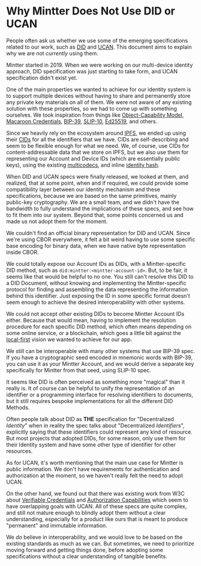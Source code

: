 # Why Mintter Does Not Use DID or UCAN

People often ask us whether we use some of the emerging specifications related to our work, such as [DID](https://www.w3.org/TR/did-core/) and [UCAN](https://ucan.xyz). This document aims to explain why we are not *currently* using them.

Mintter started in 2019. When we were working on our multi-device identity approach, DID specification was just starting to take form, and UCAN specification didn't exist yet.

One of the main properties we wanted to achieve for our identity system is to support multiple devices without having to share and permanently store any private key materials on all of them. We were not aware of any existing solution with these properties, so we had to come up with something ourselves. We took inspiration from things like [Object-Capability Model](https://en.wikipedia.org/wiki/Object-capability_model), [Macaroon Credentials](https://research.google/pubs/pub41892/), [BIP-39](https://github.com/bitcoin/bips/blob/master/bip-0039.mediawiki), [SLIP-10](https://github.com/satoshilabs/slips/blob/master/slip-0010.md), [Ed25519](https://ed25519.cr.yp.to), and others.

Since we heavily rely on the ecosystem around [IPFS](https://ipfs.tech), we ended up using their [CIDs](https://docs.ipfs.tech/concepts/content-addressing/) for all the identifiers that we have. CIDs are self-describing and seem to be flexible enough for what we need. We, of course, use CIDs for content-addressable data that we store on IPFS, but we also use them for representing our Account and Device IDs (which are essentially public keys), using the existing [multicodecs](https://github.com/multiformats/multicodec/blob/master/table.csv), and inline [identity hash](https://en.wikipedia.org/wiki/Hash_function#Identity_hash_function).

When DID and UCAN specs were finally released, we looked at them, and realized, that at some point, when and if required, we could provide some compatibility layer between our identity mechanism and these specifications, because we are based on the same primitives, mainly public-key cryptography. We are a small team, and we didn't have the bandwidth to fully understand the implications of these specs, and see how to fit them into our system. Beyond that, some points concerned us and made us not adopt them for the moment.

We couldn't find an official binary representation for DID and UCAN. Since we're using CBOR everywhere, it felt a bit weird having to use some specific base encoding for binary data, when we have native byte representation inside CBOR.

We could totally expose our Account IDs as DIDs, with a Mintter-specific DID method, such as `did:mintter:<mintter-account-id>`. But, to be fair, it seems like that would be helpful to no one. You still can't resolve this DID to a DID Document, without knowing and implementing the Mintter-specific protocol for finding and assembling the data representing the information behind this identifier. Just exposing the ID in some specific format doesn't seem enough to achieve the desired interoperability with other systems.

We could not accept other existing DIDs to become Mintter Account IDs either. Because that would mean, having to implement the resolution procedure for each specific DID method, which often means depending on some online service, or a blockchain, which goes a little bit against the [local-first](https://www.inkandswitch.com/local-first/) vision we wanted to achieve for our app.

We still can be interoperable with many other systems that use BIP-39 spec. If you have a cryptographic seed encoded in mnemonic words with BIP-39, you can use it as your Mintter Account, and we would derive a separate key specifically for Mintter from that seed, using SLIP-10 spec.

It seems like DID is often perceived as something more "magical" than it really is. It of course can be helpful to unify the representation of an identifier or a programming interface for resolving identifiers to documents, but it still requires bespoke implementations for all the different DID Methods.

Often people talk about DID as **THE** specification for "Decentralized *Identity*" when in reality the spec talks about "Decentralized *Identifiers*", explicitly saying that these identifiers could represent any kind of resource. But most projects that adopted DIDs, for some reason, only use them for their Identity system and have some other type of identifier for other resources.

As for UCAN, it's worth mentioning that the main use case for Mintter is public information. We don't have requirements for authentication and authorization at the moment, so we haven't really felt the need to adopt UCAN.

On the other hand, we found out that there was existing work from W3C about [Verifiable Credentials](https://www.w3.org/TR/vc-data-model/) and [Authorization Capabilities](https://w3c-ccg.github.io/zcap-spec/) which seem to have overlapping goals with UCAN. All of these specs are quite complex, and still not mature enough to blindly adopt them without a clear understanding, especially for a product like ours that is meant to produce "permanent" and immutable information.

We *do* believe in interoperability, and we would love to be based on the existing standards as much as we can. But sometimes, we need to prioritize moving forward and getting things done, before adopting some specifications without a clear understanding of tangible benefits.
